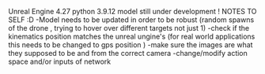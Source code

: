 Unreal Engine 4.27
python 3.9.12
model still under development !
NOTES TO SELF :D
-Model needs to be updated in order to be robust (random spawns of the drone , trying to hover over different targets not just 1)
-check  if the kinematics position matches the unreal ungine's (for real world applications this needs to be changed to gps position )
-make sure the images are what they supposed to be and from the correct camera
-change/modify action space and/or inputs of network
 
